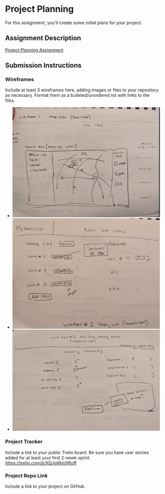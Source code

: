 # Project Planning
For this assignment, you'll create some initial plans for your project.

## Assignment Description
[Project Planning Assignment](https://education.launchcode.org/liftoff/modules/assignments/project-planning)

## Submission Instructions

### Wireframes

Include at least 3 wireframes here, adding images or files to your repository as necessary. Format them as a bulleted/unordered list with links to the files.
- ![img_2.png](img_2.png)
- ![img_3.png](img_3.png)
- ![img_1.png](img_1.png)

### Project Tracker

Include a link to your public Trello board. Be sure you have user stories added for at least your first 2-week sprint.
https://trello.com/b/XQJgtRqi/liftoff

### Project Repo Link

Include a link to your project on GitHub.
